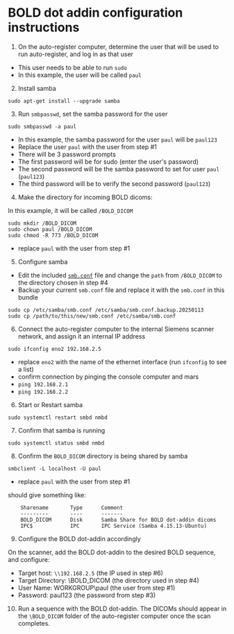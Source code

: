 # BOLD dot addin configuration instructions

1) On the auto-register computer, determine the user that will be used to run auto-register, and log in as that user

- This user needs to be able to run `sudo`
- In this example, the user will be called `paul`

2) Install samba

```
sudo apt-get install --upgrade samba
```

3) Run `smbpasswd`, set the samba password for the user

```
sudo smbpasswd -a paul
```

- In this example, the samba password for the user `paul` will be `paul123`
- Replace the user `paul` with the user from step #1
- There will be 3 password prompts
- The first password will be for sudo (enter the user's password)
- The second password will be the samba password to set for user `paul` (`paul123`)
- The third password will be to verify the second password (`paul123`)

4) Make the directory for incoming BOLD dicoms:

In this example, it will be called `/BOLD_DICOM`

```
sudo mkdir /BOLD_DICOM
sudo chown paul /BOLD_DICOM
sudo chmod -R 773 /BOLD_DICOM
```
- replace `paul` with the user from step #1

5) Configure samba 

- Edit the included [`smb.conf`](smb.conf) file and change the `path` from `/BOLD_DICOM` to the directory chosen in step #4
- Backup your current `smb.conf` file and replace it with the `smb.conf` in this bundle

```
sudo cp /etc/samba/smb.conf /etc/samba/smb.conf.backup.20250113
sudo cp /path/to/this/new/smb.conf /etc/samba/smb.conf
```

6) Connect the auto-register computer to the internal Siemens scanner network, and assign it an internal IP address

```
sudo ifconfig eno2 192.168.2.5
```

- replace `eno2` with the name of the ethernet interface (run `ifconfig` to see a list)
- confirm connection by pinging the console computer and mars
- `ping 192.168.2.1`
- `ping 192.168.2.2`

6) Start or Restart samba

```
sudo systemctl restart smbd nmbd
```

7) Confirm that samba is running

```
sudo systemctl status smbd nmbd
```

8) Confirm the `BOLD_DICOM` directory is being shared by samba

```
smbclient -L localhost -U paul
```

- replace `paul` with the user from step #1

should give something like:

```
	Sharename       Type      Comment
	---------       ----      -------
	BOLD_DICOM      Disk      Samba Share for BOLD dot-addin dicoms
	IPC$            IPC       IPC Service (Samba 4.15.13-Ubuntu)
```

9) Configure the BOLD dot-addin accordingly

On the scanner, add the BOLD dot-addin to the desired BOLD sequence, and configure:

- Target host: `\\192.168.2.5` (the IP used in step #6)
- Target Directory: \BOLD_DICOM (the directory used in step #4)
- User Name: WORKGROUP\paul (the user from step #1)
- Password: paul123 (the password from step #3)

10) Run a sequence with the BOLD dot-addin.  The DICOMs should appear in the `\BOLD_DICOM` folder of the auto-register computer once the scan completes.
